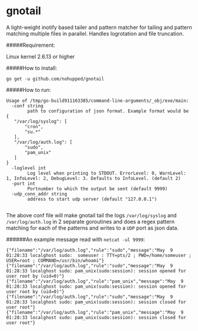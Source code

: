 # gnotail

  A light-weight inotify based tailer and pattern matcher for tailing and pattern matching multiple files in parallel.
  Handles logrotation and file truncation. 
  
#####Requirement:

Linux kernel 2.6.13 or higher

#####How to install:

`go get -u github.com/nohupped/gnotail`

#####How to run:

```
Usage of /tmp/go-build911163385/command-line-arguments/_obj/exe/main:
  -conf string
    	path to configuration of json format. Example format would be 
{
   "/var/log/syslog": [
       "cron",
       "su.*"
   ],
   "/var/log/auth.log": [
       "sudo",
       "pam_unix"
   ]
}
  -loglevel int
    	Log level when printing to STDOUT. ErrorLevel: 0, WarnLevel: 1, InfoLevel: 2, DebugLevel: 3. Defaults to InfoLevel. (default 2)
  -port int
    	Portnumber to which the output be sent (default 9999)
  -udp_conn_addr string
    	address to start udp server (default "127.0.0.1")


```

The above conf file will make gnotail tail the logs `/var/log/syslog` and `/var/log/auth.log` in 2 separate goroutines and does a regex pattern matching for each of the patterns and writes to a `UDP` port as json data.

######An example message read with `netcat -ul 9999`:
```
{"filename":"/var/log/auth.log","rule":"sudo","message":"May  9 01:28:33 localghost sudo:  someuser : TTY=pts/2 ; PWD=/home/someuser ; USER=root ; COMMAND=/usr/bin/whoami"}{"filename":"/var/log/auth.log","rule":"sudo","message":"May  9 01:28:33 localghost sudo: pam_unix(sudo:session): session opened for user root by (uid=0)"}{"filename":"/var/log/auth.log","rule":"pam_unix","message":"May  9 01:28:33 localghost sudo: pam_unix(sudo:session): session opened for user root by (uid=0)"}{"filename":"/var/log/auth.log","rule":"sudo","message":"May  9 01:28:33 localghost sudo: pam_unix(sudo:session): session closed for user root"}{"filename":"/var/log/auth.log","rule":"pam_unix","message":"May  9 01:28:33 localghost sudo: pam_unix(sudo:session): session closed for user root"}


```
